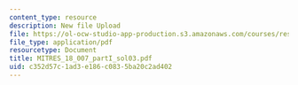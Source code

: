 ```yaml
---
content_type: resource
description: New file Upload
file: https://ol-ocw-studio-app-production.s3.amazonaws.com/courses/res-18-007-calculus-revisited-multivariable-calculus-fall-2011/c352d57c1ad3e186c0835ba20c2ad402_MITRES_18_007_partI_sol03.pdf
file_type: application/pdf
resourcetype: Document
title: MITRES_18_007_partI_sol03.pdf
uid: c352d57c-1ad3-e186-c083-5ba20c2ad402
---
```

